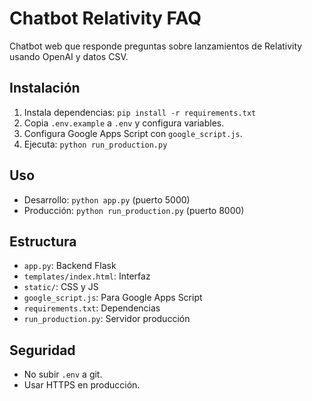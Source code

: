 # Chatbot Relativity FAQ

Chatbot web que responde preguntas sobre lanzamientos de Relativity usando OpenAI y datos CSV.

## Instalación

1. Instala dependencias: `pip install -r requirements.txt`
2. Copia `.env.example` a `.env` y configura variables.
3. Configura Google Apps Script con `google_script.js`.
4. Ejecuta: `python run_production.py`

## Uso

- Desarrollo: `python app.py` (puerto 5000)
- Producción: `python run_production.py` (puerto 8000)

## Estructura

- `app.py`: Backend Flask
- `templates/index.html`: Interfaz
- `static/`: CSS y JS
- `google_script.js`: Para Google Apps Script
- `requirements.txt`: Dependencias
- `run_production.py`: Servidor producción

## Seguridad

- No subir `.env` a git.
- Usar HTTPS en producción.